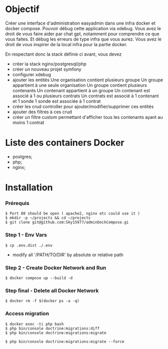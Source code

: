# Objectif #

Créer une interface d'administration easyadmin dans une infra docker et docker compose.
Pouvoir débug cette application via xdebug.
Vous avez le droit de vous faire aider par chat gpt, notamment pour comprendre ce que vous faites. Et débug les erreurs de type infra que vous aurez.
Vous avez le droit de vous inspirer de la local infra pour la partie docker.

En respectant donc la stack définie ci avant, vous devez
- créer la stack nginx/postgresql/php
- créer un nouveau projet symfony
- configurer xdebug
- ajouter les entités
  Une organisation contient plusieurs groupe
  Un groupe appartient à une seule organisation
  Un groupe contient plusieurs contenants
  Un contenant appartient à un groupe
  Un contenant est associé à 1 ou plusieurs contrats
  Un contrats est associé à 1 contenant et 1 sonde
  1 sonde est associée à 1 contrat
- créer les crud controller pour ajouter/modifier/supprimer ces entités
- ajouter des filtres à ces crud
- créer un filtre custom permettant d'afficher tous les contenants ayant au moins 1 contrat

# Liste des containers Docker #
- postgres;
- php;
- nginx;

# Installation #
### Prérequis ###
```angular2html
$ Port 80 should be open ( apache2, nginx etc could use it )
$ mkdir -p ~/projects && cd ~/projects
$ git clone git@github.com:Sky15977/adminDockCompose.gi
```

### Step 1 - Env Vars ###
```angular2html
$ cp .env.dist ./.env
```
- modify all '/PATH/TO/DIR' by absolute or relative path

### Step 2 - Create Docker Network and Run ###
```angular2html
$ docker compose up --build -d
```

### Step final - Delete all Docker Network ###
```angular2html
$ docker rm -f $(docker ps -a -q)
```

### Access migration ###
```angular2html
$ docker exec -ti php bash
$ php bin/console doctrine:migrations:diff
$ php bin/console doctrine:migrations:migrate

$ php bin/console doctrine:migrations:migrate --force
```
